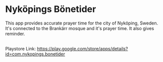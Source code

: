 <h1>Nyköpings Bönetider</h1>
This app provides accurate prayer time for the city of Nyköping, Sweden. It's connected to the Brankärr mosque and it's prayer time. It also gives reminder.</br></br>

Playstore Link: 
<a>https://play.google.com/store/apps/details?id=com.nykopings.bonetider</a>
